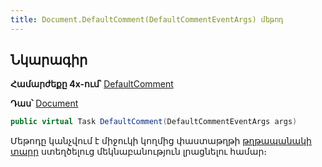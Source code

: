 ```yaml
---
title: Document.DefaultComment(DefaultCommentEventArgs) մեթոդ
---
```


## Նկարագիր

**Համարժեքը 4x-ում՝** [DefaultComment](https://armsoft.github.io/as4x-docs/HTM/ProgrGuide/ScriptProcs/DefaultComment.html)

**Դաս՝** [Document](../document.md)

```c#
public virtual Task DefaultComment(DefaultCommentEventArgs args)
```

Մեթոդը կանչվում է միջուկի կողմից փաստաթղթի [թղթապանակի տարր](../../types/FolderElement.md) ստեղծելուց մեկնաբանություն լրացնելու համար։


